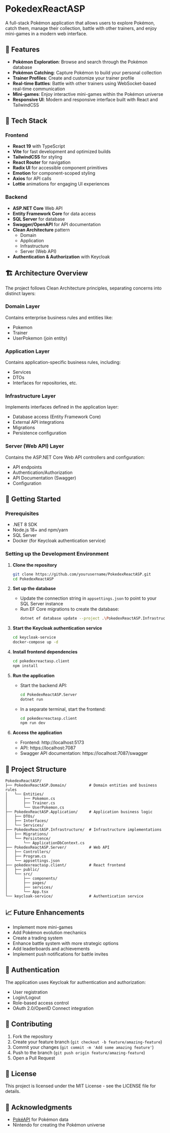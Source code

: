 # PokedexReactASP

A full-stack Pokémon application that allows users to explore Pokémon, catch them, manage their collection, battle with other trainers, and enjoy mini-games in a modern web interface.

## 🌟 Features

- **Pokémon Exploration**: Browse and search through the Pokémon database
- **Pokémon Catching**: Capture Pokémon to build your personal collection
- **Trainer Profiles**: Create and customize your trainer profile
- **Real-time Battles**: Battle with other trainers using WebSocket-based real-time communication
- **Mini-games**: Enjoy interactive mini-games within the Pokémon universe
- **Responsive UI**: Modern and responsive interface built with React and TailwindCSS

## 🧰 Tech Stack

### Frontend
- **React 19** with TypeScript
- **Vite** for fast development and optimized builds
- **TailwindCSS** for styling
- **React Router** for navigation
- **Radix UI** for accessible component primitives
- **Emotion** for component-scoped styling
- **Axios** for API calls
- **Lottie** animations for engaging UI experiences

### Backend
- **ASP.NET Core** Web API
- **Entity Framework Core** for data access
- **SQL Server** for database
- **Swagger/OpenAPI** for API documentation
- **Clean Architecture** pattern
  - Domain
  - Application
  - Infrastructure
  - Server (Web API)
- **Authentication & Authorization** with Keycloak

## 🏗️ Architecture Overview

The project follows Clean Architecture principles, separating concerns into distinct layers:

### Domain Layer
Contains enterprise business rules and entities like:
- Pokemon
- Trainer
- UserPokemon (join entity)

### Application Layer
Contains application-specific business rules, including:
- Services
- DTOs
- Interfaces for repositories, etc.

### Infrastructure Layer
Implements interfaces defined in the application layer:
- Database access (Entity Framework Core)
- External API integrations
- Migrations
- Persistence configuration

### Server (Web API) Layer
Contains the ASP.NET Core Web API controllers and configuration:
- API endpoints
- Authentication/Authorization
- API Documentation (Swagger)
- Configuration

## 🚀 Getting Started

### Prerequisites
- .NET 8 SDK
- Node.js 18+ and npm/yarn
- SQL Server
- Docker (for Keycloak authentication service)

### Setting up the Development Environment

1. **Clone the repository**
   ```bash
   git clone https://github.com/yourusername/PokedexReactASP.git
   cd PokedexReactASP
   ```

2. **Set up the database**
   - Update the connection string in `appsettings.json` to point to your SQL Server instance
   - Run EF Core migrations to create the database:
     ```bash
     dotnet ef database update --project .\PokedexReactASP.Infrastructure --startup-project .\PokedexReactASP.Server
     ```

3. **Start the Keycloak authentication service**
   ```bash
   cd keycloak-service
   docker-compose up -d
   ```

4. **Install frontend dependencies**
   ```bash
   cd pokedexreactasp.client
   npm install
   ```

5. **Run the application**
   - Start the backend API:
     ```bash
     cd PokedexReactASP.Server
     dotnet run
     ```
   - In a separate terminal, start the frontend:
     ```bash
     cd pokedexreactasp.client
     npm run dev
     ```

6. **Access the application**
   - Frontend: http://localhost:5173
   - API: https://localhost:7087
   - Swagger API documentation: https://localhost:7087/swagger

## 🧩 Project Structure

```
PokedexReactASP/
├── PokedexReactASP.Domain/          # Domain entities and business rules
│   └── Entities/
│       ├── Pokemon.cs
│       ├── Trainer.cs
│       └── UserPokemon.cs
├── PokedexReactASP.Application/     # Application business logic
│   ├── DTOs/
│   ├── Interfaces/
│   └── Services/
├── PokedexReactASP.Infrastructure/  # Infrastructure implementations
│   ├── Migrations/
│   └── Persistence/
│       └── ApplicationDbContext.cs
├── PokedexReactASP.Server/          # Web API
│   ├── Controllers/
│   ├── Program.cs
│   └── appsettings.json
├── pokedexreactasp.client/          # React frontend
│   ├── public/
│   └── src/
│       ├── components/
│       ├── pages/
│       ├── services/
│       └── App.tsx
└── keycloak-service/                # Authentication service
```

## 📈 Future Enhancements

- Implement more mini-games
- Add Pokémon evolution mechanics
- Create a trading system
- Enhance battle system with more strategic options
- Add leaderboards and achievements
- Implement push notifications for battle invites

## 🔐 Authentication

The application uses Keycloak for authentication and authorization:
- User registration
- Login/Logout
- Role-based access control
- OAuth 2.0/OpenID Connect integration

## 🤝 Contributing

1. Fork the repository
2. Create your feature branch (`git checkout -b feature/amazing-feature`)
3. Commit your changes (`git commit -m 'Add some amazing feature'`)
4. Push to the branch (`git push origin feature/amazing-feature`)
5. Open a Pull Request

## 📝 License

This project is licensed under the MIT License - see the LICENSE file for details.

## 🙏 Acknowledgments

- [PokéAPI](https://pokeapi.co/) for Pokémon data
- Nintendo for creating the Pokémon universe